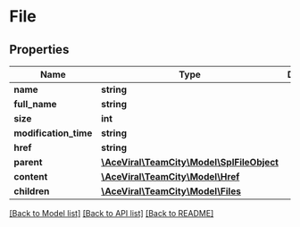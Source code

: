 # File

## Properties
Name | Type | Description | Notes
------------ | ------------- | ------------- | -------------
**name** | **string** |  | [optional] 
**full_name** | **string** |  | [optional] 
**size** | **int** |  | [optional] 
**modification_time** | **string** |  | [optional] 
**href** | **string** |  | [optional] 
**parent** | [**\AceViral\TeamCity\Model\\SplFileObject**](\SplFileObject.md) |  | [optional] 
**content** | [**\AceViral\TeamCity\Model\Href**](Href.md) |  | [optional] 
**children** | [**\AceViral\TeamCity\Model\Files**](Files.md) |  | [optional] 

[[Back to Model list]](../README.md#documentation-for-models) [[Back to API list]](../README.md#documentation-for-api-endpoints) [[Back to README]](../README.md)


